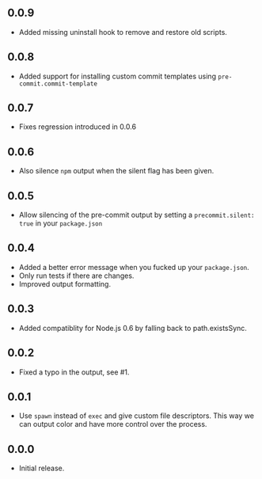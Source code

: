## 0.0.9
- Added missing uninstall hook to remove and restore old scripts.

## 0.0.8
- Added support for installing custom commit templates using `pre-commit.commit-template`

## 0.0.7
- Fixes regression introduced in 0.0.6

## 0.0.6
- Also silence `npm` output when the silent flag has been given.

## 0.0.5
- Allow silencing of the pre-commit output by setting a `precommit.silent: true`
  in your `package.json`

## 0.0.4
- Added a better error message when you fucked up your `package.json`.
- Only run tests if there are changes.
- Improved output formatting.

## 0.0.3
- Added compatiblity for Node.js 0.6 by falling back to path.existsSync.

## 0.0.2
- Fixed a typo in the output, see #1.

## 0.0.1
- Use `spawn` instead of `exec` and give custom file descriptors. This way we
  can output color and have more control over the process.

## 0.0.0
- Initial release.

